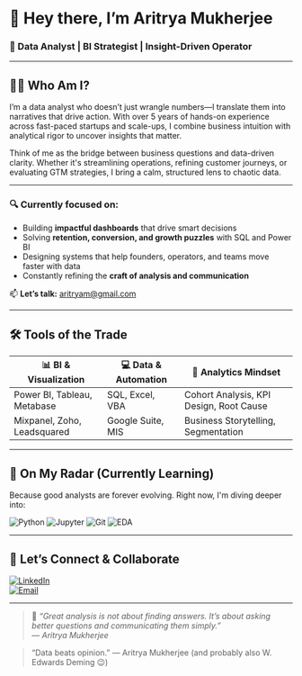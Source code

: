 # 👋 Hey there, I’m Aritrya Mukherjee  
### 💼 Data Analyst | BI Strategist | Insight-Driven Operator

---

## 👨‍💻 Who Am I?

I’m a data analyst who doesn’t just wrangle numbers—I translate them into narratives that drive action. With over 5 years of hands-on experience across fast-paced startups and scale-ups, I combine business intuition with analytical rigor to uncover insights that matter.

Think of me as the bridge between business questions and data-driven clarity. Whether it's streamlining operations, refining customer journeys, or evaluating GTM strategies, I bring a calm, structured lens to chaotic data.

---

### 🔍 Currently focused on:
- Building **impactful dashboards** that drive smart decisions  
- Solving **retention, conversion, and growth puzzles** with SQL and Power BI  
- Designing systems that help founders, operators, and teams move faster with data  
- Constantly refining the **craft of analysis and communication**

📫 **Let’s talk:** aritryam@gmail.com

---

## 🛠️ Tools of the Trade

| 📊 BI & Visualization | 💻 Data & Automation | 🧠 Analytics Mindset |
|-----------------------|----------------------|----------------------|
| Power BI, Tableau, Metabase | SQL, Excel, VBA | Cohort Analysis, KPI Design, Root Cause |
| Mixpanel, Zoho, Leadsquared | Google Suite, MIS | Business Storytelling, Segmentation |

---

## 🌱 On My Radar (Currently Learning)

Because good analysts are forever evolving. Right now, I'm diving deeper into:

![Python](https://img.shields.io/badge/-Python-3776AB?style=flat&logo=python&logoColor=white)
![Jupyter](https://img.shields.io/badge/-Jupyter-F37626?style=flat&logo=jupyter&logoColor=white)
![Git](https://img.shields.io/badge/-Git-F05032?style=flat&logo=git&logoColor=white)
![EDA](https://img.shields.io/badge/-Exploratory%20Data%20Analysis-4B8BBE?style=flat&logoColor=white)

---

## 🔗 Let’s Connect & Collaborate

[![LinkedIn](https://img.shields.io/badge/-LinkedIn-0077B5?style=flat&logo=linkedin)](https://linkedin.com/in/aritrya-mukherjee)  
[![Email](https://img.shields.io/badge/-Email-D14836?style=flat&logo=gmail&logoColor=white)](mailto:aritryam@gmail.com)

---

> 🧠 _“Great analysis is not about finding answers. It’s about asking better questions and communicating them simply.”_  
> — _Aritrya Mukherjee_


> “Data beats opinion.” — Aritrya Mukherjee (and probably also W. Edwards Deming 😉)


